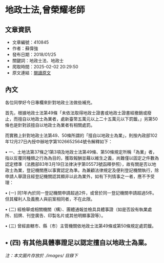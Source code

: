 # 地政士法,曾榮耀老師

## 文章資訊
- 文章編號：410845
- 作者：蘇偉強
- 發布日期：2018/01/25
- 關鍵詞：地政士法、地政士
- 爬取時間：2025-02-02 20:29:50
- 原文連結：[閱讀原文](https://real-estate.get.com.tw/Columns/detail.aspx?no=410845)

## 內文
各位同學好今日專欄來針對地政士法做些補充。

首先，根據地政士法第49條「未依法取得地政士證書或地政士證書經撤銷或廢止，而擅自以地政士為業者，處新臺幣五萬元以上二十五萬元以下罰鍰。」另第50條也是針對該擅自以地政士為業者有相關處罰。

而實務上針對地政士法第49、50條所謂的「擅自以地政士為業」，則按內政部102年12月27日內授中辦地字第1026652564號令解釋如下：

• 一、土地法第37條之1第3項及地政士法第49條、第50條規定所稱「為業」者，指以反覆同種類之行為為目的，獲取報酬並藉以維生之義，尚難僅以固定之件數為認定標準（法務部83年3月19日法律決字第05573號函釋參照），故有關是否以地政士為業，登記機關應以事實認定為準。為兼顧法律規定及便利登記機關執行，除申請人舉證且經登記機關認其顯非以此為業外，如有下列情事之一者，應不予受理：

• (一) 同1年內於同一登記機關申請超過2件，或曾於同一登記機關申請超過5件。但其權利人及義務人與前案相同者，不在此限。

• (二) 經檢舉或相關機關（構）、團體通報並檢具具體事證（如是否設有執業處所、招牌、刊登廣告、印製名片或其他明顯事證等）。

• (三) 曾經直轄市、縣（市）主管機關依地政士法第49條或第50條規定處罰鍰。

• (四) 有其他具體事證足以認定擅自以地政士為業。
---
*注：本文圖片存放於 ./images/ 目錄下*
